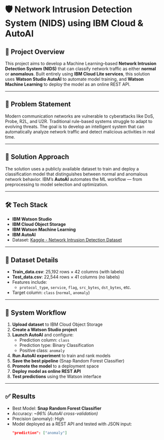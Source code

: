 # 🛡️ Network Intrusion Detection System (NIDS) using IBM Cloud & AutoAI

## 📌 Project Overview

This project aims to develop a Machine Learning–based **Network Intrusion Detection System (NIDS)** that can classify network traffic as either **normal** or **anomalous**. Built entirely using **IBM Cloud Lite services**, this solution uses **Watson Studio AutoAI** to automate model training, and **Watson Machine Learning** to deploy the model as an online REST API.

---

## 🚨 Problem Statement

Modern communication networks are vulnerable to cyberattacks like DoS, Probe, R2L, and U2R. Traditional rule-based systems struggle to adapt to evolving threats. The goal is to develop an intelligent system that can automatically analyze network traffic and detect malicious activities in real time.

---

## 🧠 Solution Approach

The solution uses a publicly available dataset to train and deploy a classification model that distinguishes between normal and anomalous network behavior. IBM’s **AutoAI** automates the ML workflow — from preprocessing to model selection and optimization.

---

## 🛠️ Tech Stack

- **IBM Watson Studio**
- **IBM Cloud Object Storage**
- **IBM Watson Machine Learning**
- **IBM AutoAI**
- Dataset: [Kaggle - Network Intrusion Detection Dataset](https://www.kaggle.com/datasets/sampadab17/network-intrusion-detection)

---

## 📁 Dataset Details

- **Train_data.csv**: 25,192 rows × 42 columns (with labels)
- **Test_data.csv**: 22,544 rows × 41 columns (no labels)
- Features include:
  - `protocol_type`, `service`, `flag`, `src_bytes`, `dst_bytes`, etc.
- Target column: `class` (`normal`, `anomaly`)

---

## 🔄 System Workflow

1. **Upload dataset** to IBM Cloud Object Storage
2. **Create a Watson Studio project**
3. **Launch AutoAI** and configure:
   - Prediction column: `class`
   - Prediction type: Binary Classification
   - Positive class: `anomaly`
4. **Run AutoAI experiment** to train and rank models
5. **Save the best pipeline** (Snap Random Forest Classifier)
6. **Promote the model** to a deployment space
7. **Deploy model as online REST API**
8. **Test predictions** using the Watson interface

---

## ✅ Results

- Best Model: **Snap Random Forest Classifier**
- Accuracy: *~96% (AutoAI cross-validation)*
- Precision (anomaly): High
- Model deployed as a REST API and tested with JSON input:
  ```json
  "prediction": ["anomaly"]
